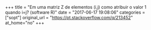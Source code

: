 +++
title = "Em uma matriz Z de elementos (i,j) como atribuir o valor 1 quando i=j? (software R)"
date = "2017-06-17 19:08:06"
categories = ["sopt"]
original_url = "https://pt.stackoverflow.com/q/213452"
at_home="no"
+++

